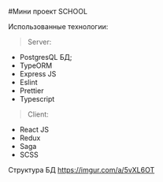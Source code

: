 #Мини проект SCHOOL

Использованные технологии:

> Server:

-   PostgresQL БД;
-   TypeORM
-   Express JS
-   Eslint
-   Prettier
-   Typescript

> Client:

-   React JS
-   Redux
-   Saga
-   SCSS

Структура БД https://imgur.com/a/5vXL6OT
